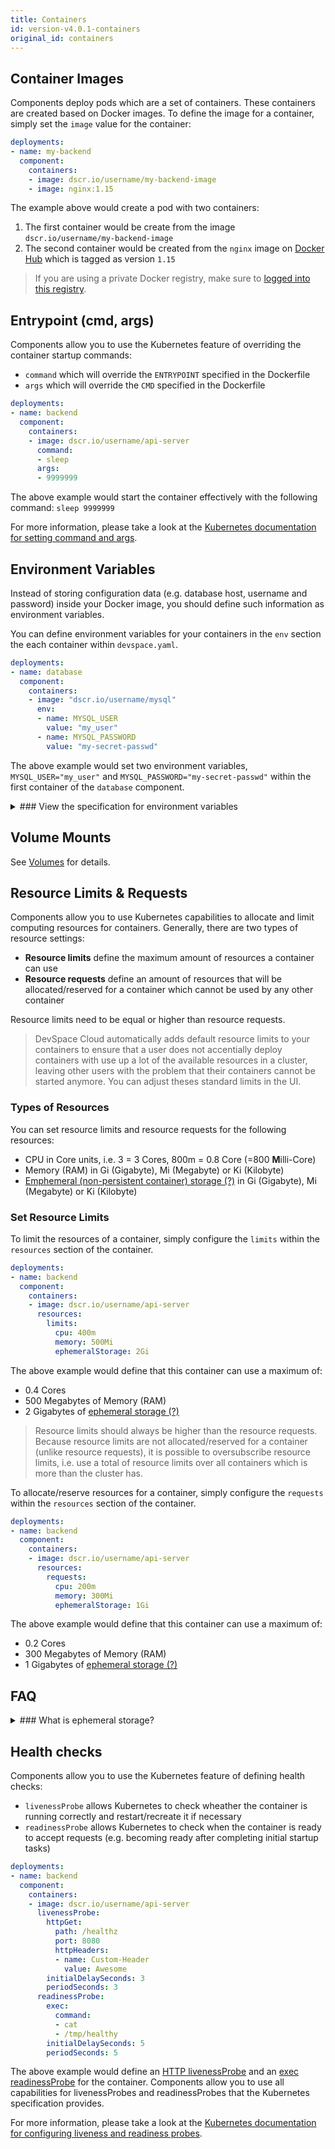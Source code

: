 ```yaml
---
title: Containers
id: version-v4.0.1-containers
original_id: containers
---
```


## Container Images
Components deploy pods which are a set of containers. These containers are created based on Docker images. To define the image for a container, simply set the `image` value for the container:
```yaml
deployments:
- name: my-backend
  component:
    containers:
    - image: dscr.io/username/my-backend-image
    - image: nginx:1.15
```
The example above would create a pod with two containers:
1. The first container would be create from the image `dscr.io/username/my-backend-image`
2. The second container would be created from the `nginx` image on [Docker Hub](https://hub.docker.com) which is tagged as version `1.15`

> If you are using a private Docker registry, make sure to [logged into this registry](../../../../image-building/registries/authentication).


## Entrypoint (cmd, args)
Components allow you to use the Kubernetes feature of overriding the container startup commands:
- `command` which will override the `ENTRYPOINT` specified in the Dockerfile
- `args` which will override the `CMD` specified in the Dockerfile

```yaml
deployments:
- name: backend
  component:
    containers:
    - image: dscr.io/username/api-server
      command:
      - sleep
      args:
      - 9999999
```
The above example would start the container effectively with the following command: `sleep 9999999`

For more information, please take a look at the [Kubernetes documentation for setting command and args](https://kubernetes.io/docs/tasks/inject-data-application/define-command-argument-container/).


## Environment Variables
Instead of storing configuration data (e.g. database host, username and password) inside your Docker image, you should define such information as environment variables.

You can define environment variables for your containers in the `env` section the each container within `devspace.yaml`.
```yaml
deployments:
- name: database
  component:
    containers:
    - image: "dscr.io/username/mysql"
      env:
      - name: MYSQL_USER
        value: "my_user"
      - name: MYSQL_PASSWORD
        value: "my-secret-passwd"
```
The above example would set two environment variables, `MYSQL_USER="my_user"` and `MYSQL_PASSWORD="my-secret-passwd"` within the first container of the `database` component.

<details>
<summary>
### View the specification for environment variables
</summary>
```yaml
name: [a-z0-9-]{1,253}      # Name of the environment variable
value: [string]             # Option 1: Set static value for the environment variable
valueFrom:                  # Option 2: Load value from another resource
  secretKeyRef:             # Option 2.1: Use the content of a Kubernetes secret as value
    name: [secret-name]     # Name of the secret
    key: [key-name]         # Key within the secret
  configMapKeyRef:          # Option 2.2: Use the content of a Kubernetes configMap as value
    name: [configmap-name]  # Name of the config map
    key: [key-name]         # Key within the config map
```

The value of an environment variable can be either set:
1. By directly inserting the value via `value`
2. By referencing a key within a secret via `valueFrom.secretKeyRef`
3. By referencing a key within a configMap via `valueFrom.configMapKeyRef`
4. By using any other field supported for `valueFrom` as defined by the [Kubernetes specification for `v1.EnvVarSource`](https://kubernetes.io/docs/reference/generated/kubernetes-api/v1.13/#envvarsource-v1-core)
</details>

## Volume Mounts
See [Volumes](../../../../cli/deployment/components/configuration/volumes#mount-volumes-into-containers) for details.


## Resource Limits &amp; Requests
Components allow you to use Kubernetes capabilities to allocate and limit computing resources for containers. Generally, there are two types of resource settings:
- **Resource limits** define the maximum amount of resources a container can use
- **Resource requests** define an amount of resources that will be allocated/reserved for a container which cannot be used by any other container

Resource limits need to be equal or higher than resource requests.

> DevSpace Cloud automatically adds default resource limits to your containers to ensure that a user does not accentially deploy containers with use up a lot of the available resources in a cluster, leaving other users with the problem that their containers cannot be started anymore. You can adjust theses standard limits in the UI.

### Types of Resources
You can set resource limits and resource requests for the following resources:
- CPU in Core units, i.e. 3 = 3 Cores, 800m = 0.8 Core (=800 **M**illi-Core)
- Memory (RAM) in Gi (Gigabyte), Mi (Megabyte) or Ki (Kilobyte)
- [Emphemeral (non-persistent container) storage (?)](#what-is-ephemeral-storage) in Gi (Gigabyte), Mi (Megabyte) or Ki (Kilobyte)

### Set Resource Limits
To limit the resources of a container, simply configure the `limits` within the `resources` section of the container.
```yaml
deployments:
- name: backend
  component:
    containers:
    - image: dscr.io/username/api-server
      resources:
        limits:
          cpu: 400m
          memory: 500Mi
          ephemeralStorage: 2Gi
```
The above example would define that this container can use a maximum of:
- 0.4 Cores
- 500 Megabytes of Memory (RAM)
- 2 Gigabytes of [ephemeral storage (?)](#what-is-ephemeral-storage)

> Resource limits should always be higher than the resource requests. Because resource limits are not allocated/reserved for a container (unlike resource requests), it is possible to oversubscribe resource limits, i.e. use a total of resource limits over all containers which is more than the cluster has.

To allocate/reserve resources for a container, simply configure the `requests` within the `resources` section of the container.
```yaml
deployments:
- name: backend
  component:
    containers:
    - image: dscr.io/username/api-server
      resources:
        requests:
          cpu: 200m
          memory: 300Mi
          ephemeralStorage: 1Gi
```
The above example would define that this container can use a maximum of:
- 0.2 Cores
- 300 Megabytes of Memory (RAM)
- 1 Gigabytes of [ephemeral storage (?)](#what-is-ephemeral-storage)






## FAQ

<details>
<summary>
### What is ephemeral storage?
</summary>
Ephemeral storage is the non-persistent storage of a container, i.e. the storage used within the root partition `/` of a container. 

If you save a file in a [(persistent) volume](../../../../deployment/components/configuration/volumes), it will not add to the epemeral storage but if you add it to a folder which does not belong to a volume, it will be count as ephemeral storage.
</details>


## Health checks
Components allow you to use the Kubernetes feature of defining health checks:
- `livenessProbe` allows Kubernetes to check wheather the container is running correctly and restart/recreate it if necessary
- `readinessProbe` allows Kubernetes to check when the container is ready to accept requests (e.g. becoming ready after completing initial startup tasks)

```yaml
deployments:
- name: backend
  component:
    containers:
    - image: dscr.io/username/api-server
      livenessProbe:
        httpGet:
          path: /healthz
          port: 8080
          httpHeaders:
          - name: Custom-Header
            value: Awesome
        initialDelaySeconds: 3
        periodSeconds: 3
      readinessProbe:
        exec:
          command:
          - cat
          - /tmp/healthy
        initialDelaySeconds: 5
        periodSeconds: 5
```
The above example would define an [HTTP livenessProbe](https://kubernetes.io/docs/tasks/configure-pod-container/configure-liveness-readiness-probes/#define-a-liveness-http-request) and an [exec readinessProbe](https://kubernetes.io/docs/tasks/configure-pod-container/configure-liveness-readiness-probes/#define-readiness-probes) for the container. Components allow you to use all capabilities for livenessProbes and readinessProbes that the Kubernetes specification provides.

For more information, please take a look at the [Kubernetes documentation for configuring liveness and readiness probes](https://kubernetes.io/docs/tasks/configure-pod-container/configure-liveness-readiness-probes/).
